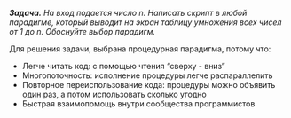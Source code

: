 ***Задача.** На вход подается число n. Написать скрипт в любой парадигме, который выводит на экран таблицу умножения всех чисел от 1 до n.
Обоснуйте выбор парадигм.*

Для решения задачи, выбрана процедурная парадигма, потому что:
* Легче читать код: с помощью чтения “сверху - вниз”
* Многопоточность: исполнение процедуры легче распараллелить
* Повторное переиспользование кода: процедуры можно объявить один раз, а потом
использовать сколько угодно
* Быстрая взаимопомощь внутри сообщества программистов